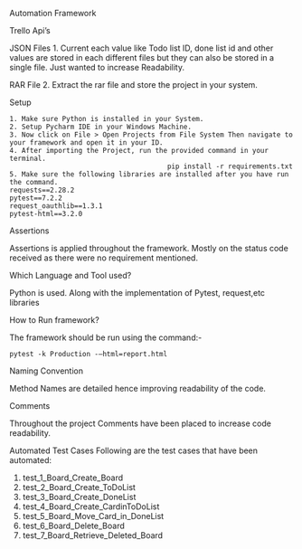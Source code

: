 Automation Framework

Trello Api’s

JSON Files
    1.  Current each value like Todo list ID, done list id and other values are stored in each different files but they can also be stored in a single file. Just wanted to increase Readability.


RAR File
    2.  Extract the rar file and store the project in your system.

Setup

    1. Make sure Python is installed in your System.
    2. Setup Pycharm IDE in your Windows Machine.
    3. Now click on File > Open Projects from File System Then navigate to your framework and open it in your ID.
    4. After importing the Project, run the provided command in your terminal.
                                           pip install -r requirements.txt
    5. Make sure the following libraries are installed after you have run the command.
	requests==2.28.2
	pytest==7.2.2
	request_oauthlib==1.3.1
	pytest-html==3.2.0

Assertions

Assertions is applied throughout the framework. Mostly on the status code received as there were no requirement mentioned.


Which Language and Tool used?

Python is used. Along with the implementation of Pytest, request,etc libraries


How to Run framework?

The framework should be run using the command:-

	pytest -k Production -–html=report.html




Naming Convention

Method Names are detailed hence improving readability of the code.


Comments

Throughout the project Comments have been placed to increase code readability.

Automated Test Cases
Following are the test cases that have been automated:

1. test_1_Board_Create_Board
2. test_2_Board_Create_ToDoList
3. test_3_Board_Create_DoneList
4. test_4_Board_Create_CardinToDoList
5. test_5_Board_Move_Card_in_DoneList
6. test_6_Board_Delete_Board
7. test_7_Board_Retrieve_Deleted_Board
